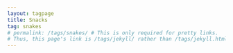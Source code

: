 ```yaml
---
layout: tagpage
title: Snacks
tag: snakes
# permalink: /tags/snakes/ # This is only required for pretty links.
# Thus, this page's link is /tags/jekyll/ rather than /tags/jekyll.html
---
```

